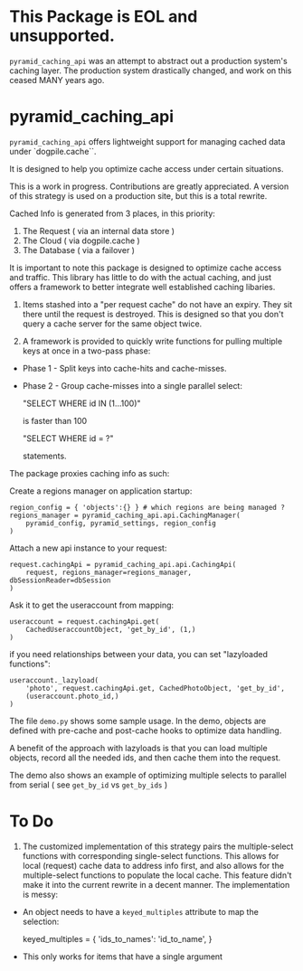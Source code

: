 This Package is EOL and unsupported.
====================================

`pyramid_caching_api` was an attempt to abstract out a production system's
caching layer. The production system drastically changed, and work on this
ceased MANY years ago.


pyramid_caching_api
===================

`pyramid_caching_api` offers lightweight support for managing cached data under
`dogpile.cache``.

It is designed to help you optimize cache access under certain situations.

This is a work in progress.  Contributions are greatly appreciated.
A version of this strategy is used on a production site, but this is a total
rewrite.

Cached Info is generated from 3 places, in this priority:

1. The Request ( via an internal data store )
2. The Cloud ( via dogpile.cache )
3. The Database ( via a failover )

It is important to note this package is designed to optimize cache access and
traffic. This library has little to do with the actual caching, and just offers
a framework to better integrate well established caching libaries.

1. Items stashed into a "per request cache" do not have an expiry.
  They sit there until the request is destroyed.
  This is designed so that you don't query a cache server for the same object
  twice.

2. A framework is provided to quickly write functions for pulling multiple keys
   at once in a two-pass phase:

* Phase 1 - Split keys into cache-hits and cache-misses.
* Phase 2 - Group cache-misses into a single parallel select:

	"SELECT WHERE id IN (1...100)"
	
  is faster than 100

	"SELECT WHERE id = ?"

  statements.

The package proxies caching info as such:

Create a regions manager on application startup:

	region_config = { 'objects':{} } # which regions are being managed ?
    regions_manager = pyramid_caching_api.api.CachingManager(
    	pyramid_config, pyramid_settings, region_config
    )

Attach a new api instance to your request:

	request.cachingApi = pyramid_caching_api.api.CachingApi(
		request, regions_manager=regions_manager, dbSessionReader=dbSession
	)

Ask it to get the useraccount from mapping:

	useraccount = request.cachingApi.get(
		CachedUseraccountObject, 'get_by_id', (1,)
	)

if you need relationships between your data, you can set "lazyloaded functions":

	useraccount._lazyload(
		'photo', request.cachingApi.get, CachedPhotoObject, 'get_by_id',
		(useraccount.photo_id,)
	)

The file `demo.py` shows some sample usage. In the demo, objects are defined with pre-cache and post-cache hooks to optimize data handling.

A benefit of the approach with lazyloads is that you can load multiple objects, record all the needed ids, and then cache them into the request.

The demo also shows an example of optimizing multiple selects to parallel from serial ( see `get_by_id` vs `get_by_ids` )


# To Do

1. The customized implementation of this strategy pairs the multiple-select functions with corresponding single-select functions.  This allows for local (request) cache data to address info first, and also allows for the multiple-select functions to populate the local cache.  This feature didn't make it into the current rewrite in a decent manner. The implementation is messy:

* An object needs to have a `keyed_multiples` attribute to map the selection:

	keyed_multiples = {
		'ids_to_names': 'id_to_name',
	}

* This only works for items that have a single argument




